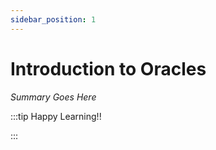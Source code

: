 ```yaml
---
sidebar_position: 1
---
```


# Introduction to Oracles

_Summary Goes Here_

:::tip Happy Learning!!

<QuestButton text="Go To Quest" />

:::


